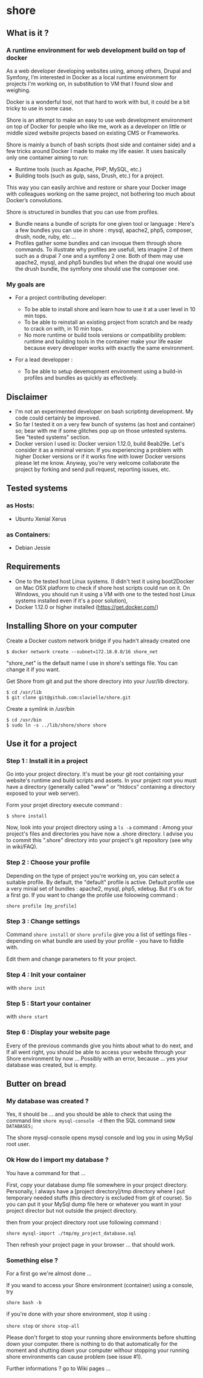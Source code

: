 # shore

## What is it ?

### A runtime environment for web development build on top of docker

As a web developer developing websites using, among others, Drupal and Symfony, I’m interested in Docker as a local runtime environment for projects I'm working on, in substitution to VM that I found slow and weighing.

Docker is a wonderful tool, not that hard to work with but, it could be a bit tricky to use in some case.

Shore is an attempt to make an easy to use web development environment on top of Docker for people who like me, work as a developer on little or middle sized website projects based on existing CMS or Frameworks.

Shore is mainly a bunch of bash scripts (host side and container side) and a few tricks around Docker I made to make my life easier. It uses basically only one container aiming to run: 
  - Runtime tools (such as Apache, PHP, MySQL, etc.) 
  - Building tools (such as gulp, sass, Drush, etc.) for a project. 

This way you can easily archive and restore or share your Docker image with colleagues working on the same project, not bothering too much about Docker’s convolutions.

Shore is structured in bundles that you can use from profiles.
 - Bundle neans a bundle of scripts for one given tool or language : Here's a few bundles you can use in shore : mysql, apache2, php5, composer, drush, node, ruby, etc ...
 - Profiles gather some bundles and can invoque them through shore commands. To illustrate why profiles are usefull, lets imagine 2 of them such as a drupal 7 one and a symfony 2 one. Both of them may use apache2, mysql, and php5 bundles but when the drupal one would use the drush bundle, the symfony one should use the composer one.

### My goals are
* For a project contributing developer: 
  - To be able to install shore and learn how to use it at a user level in 10 min tops.
  - To be able to reinstall an existing project from scratch and be ready to crack on with, in 10 min tops.
  - No more runtime or build tools versions or compatibility problem: runtime and building tools in the container make your life easier because every developer works with exactly the same environment.

* For a lead developper : 
  - To be able to setup devemopment environment using a build-in profiles and bundles as quickly as effectively.

## Disclaimer
* I'm not an experimented developer on bash scriptintg development. My code could certainly be improved. 
* So far I tested it on a very few bunch of systems (as host and container) so; bear with me if some glitches pop up on those untested systems. See "tested systems" section.
* Docker version I used is: Docker version 1.12.0, build 8eab29e. Let's consider it as a minimal version: If you experiencing a problem with higher Docker versions or if it works fine with lower Docker versions please let me know.
Anyway, you’re very welcome collaborate the project by forking and send pull request, reporting issues, etc.

## Tested systems
### as Hosts:
* Ubuntu Xenial Xerus

### as Containers:
* Debian Jessie 

## Requirements
* One to the tested host Linux systems. (I didn't test it using boot2Docker on Mac OSX platform to check if shore host scripts could run on it. On Windows, you should run it using a VM with one to the tested host Linux systems installed even if it's a poor solution), 
* Docker 1.12.0 or higher installed (https://get.docker.com/)

## Installing Shore on your computer

Create a Docker custom network bridge if you hadn't already created one
```
$ docker network create --subnet=172.18.0.0/16 shore_net
```
"shore_net" is the default name I use in shore's settings file. You can change it if you want.

Get Shore from git and put the shore directory into your /usr/lib directory.

```
$ cd /usr/lib
$ git clone git@github.com:slavielle/shore.git
```

Create a symlink in /usr/bin
```
$ cd /usr/bin
$ sudo ln -s ../lib/shore/shore shore
```

## Use it for a project

### Step 1 : Install it in a project

Go into your project directory. It's must be your git root containing your website's runtime and build scripts and assets. In your project root you must have a directory (generally called "www" or "htdocs" containing a directory exposed to your web server).

Form your projet directory execute command : 

```
$ shore install
```

Now, look into your project directory using a `ls -a` command : Among your project's files and directories you have now a .shore directory. I advise you to commit this ".shore" directory into your project's git repository (see why in wiki/FAQ). 

### Step 2 : Choose your profile

Depending on the type of project you're working on, you can select a suitable profile. By default, the "default" profile is active. Default profile use a very minial set of bundles : apache2, mysql, php5, xdebug. But it's ok for a first go. If you want to change the profile use foloowing command : 
```
shore profile [my_profile]
```
### Step 3 : Change settings

Command `shore install` or `shore profile` give you a list of settings files - depending on what bundle are used by your profile - you have to fiddle with.

Edit them and change parameters to fit your project.

### Step 4 : Init your container
with `shore init`

### Step 5 : Start your container
with `shore start`

### Step 6 : Display your website page
Every of the previous commands give you hints about what to do next, and If all went right, you should be able to access your website through your Shore environment by now ... Possibly with an error, because ... yes your database was created, but is empty.

## Butter on bread

### My database was created ?

Yes, it should be ... and you should be able to check that using the command line `shore mysql-console -d`
then the SQL command `SHOW DATABASES;`

The shore mysql-console opens mysql console and log you in using MySql root user.

### Ok How do I import my database ?

You have a command for that ...

First, copy your database dump file somewhere in your project directory. Personally, I always have a [project directory]/tmp directory where I put temporary needed stuffs (this directory is excluded from git of course). So you can put it your MySql dump file here or whatever you want in your project director but not outside the project directory.

then from your project directory root use following command :

`shore mysql-import ./tmp/my_project_database.sql`

Then refresh your project page in your browser ... that should work.

### Something else ?

For a first go we're almost done ... 

If you wand to access your Shore environment (container) using a console, try

`shore bash -b`

if you're done with your shore environment, stop it using :

`shore stop` or `shore stop-all`

Please don't forget to stop your running shore environments before shutting down your computer. there is nothing to do that automatically for the moment and shutting down your computer withour stopping your running shore environments can cause problem (see issue #1).

Further informations ? go to Wiki pages ...



